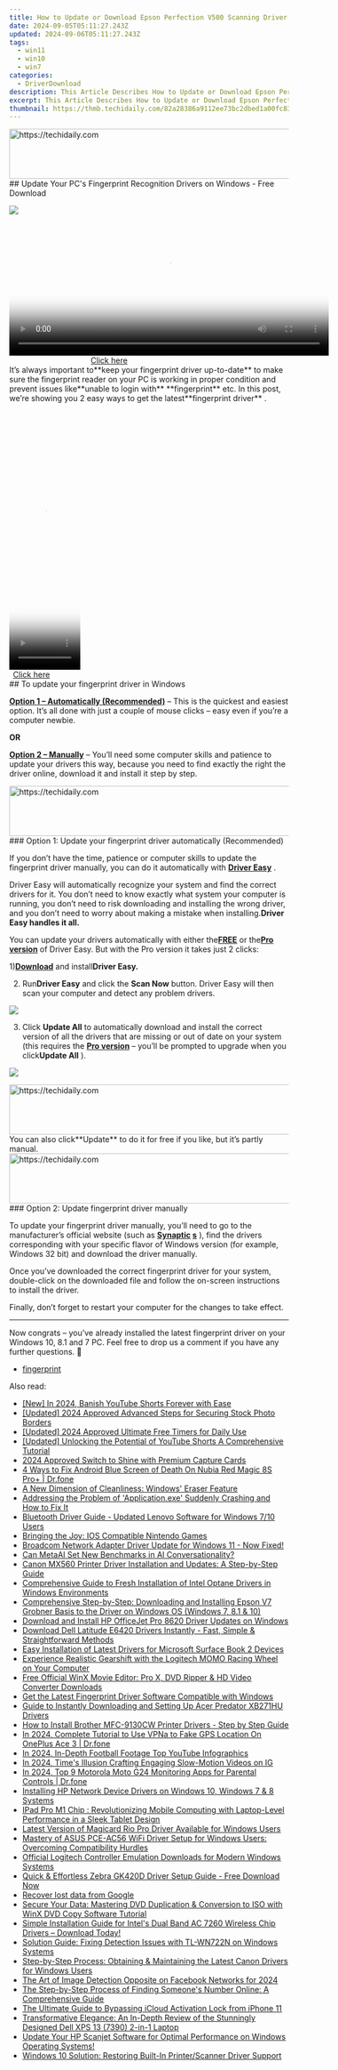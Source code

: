 ```yaml
---
title: How to Update or Download Epson Perfection V500 Scanning Driver
date: 2024-09-05T05:11:27.243Z
updated: 2024-09-06T05:11:27.243Z
tags:
  - win11
  - win10
  - win7
categories:
  - DriverDownload
description: This Article Describes How to Update or Download Epson Perfection V500 Scanning Driver
excerpt: This Article Describes How to Update or Download Epson Perfection V500 Scanning Driver
thumbnail: https://thmb.techidaily.com/82a28386a9112ee73bc2dbed1a00fc83e61f6f26163c69b1bc0d92f7095e097d.JPG
---
```


<!-- affiliate ads begin -->
<a href="https://aligracehair.sjv.io/c/5597632/2047411/19272" target="_top" id="2047411">
  <img src="//a.impactradius-go.com/display-ad/19272-2047411" border="0" alt="https://techidaily.com" width="728" height="90"/>
</a>
<img height="0" width="0" src="https://aligracehair.sjv.io/i/5597632/2047411/19272" style="position:absolute;visibility:hidden;" border="0" />
<!-- affiliate ads end -->
## Update Your PC's Fingerprint Recognition Drivers on Windows - Free Download

![](https://images.drivereasy.com/wp-content/uploads/2019/01/image-50.png)

<!-- affiliate ads begin -->
<span id="1983584">
					<video width="576" height="240" style="cursor:pointer"
           poster="//a.impactradius-go.com/display-clicktoplayimage/1983584.png"
           onclick="if(!this.playClicked){this.play();this.setAttribute('controls',true);this.playClicked=true;}">
	   <source src="//a.impactradius-go.com/display-ad/22993-1983584">
	   <img src="//a.impactradius-go.com/display-clicktoplayimage/1983584.png" style="border: none; height: 100%; width: 100%; object-fit: contain">
	</video>
	<div style="width:360px;text-align:center"><a href="javascript:window.open(decodeURIComponent('https%3A%2F%2Fhomestyler.sjv.io%2Fc%2F5597632%2F1983584%2F22993'), '_blank');void(0);">Click here</a></div>
</span>
<img height="0" width="0" src="https://imp.pxf.io/i/5597632/1983584/22993" style="position:absolute;visibility:hidden;" border="0" />
<!-- affiliate ads end -->
 It’s always important to**keep your fingerprint driver up-to-date** to make sure the fingerprint reader on your PC is working in proper condition and prevent issues like**unable to login with** **fingerprint** etc. In this post, we’re showing you 2 easy ways to get the latest**fingerprint driver** .

<!-- affiliate ads begin -->
<span id="1975555">
					<video width="128" height="480" style="cursor:pointer"
           poster="//a.impactradius-go.com/display-clicktoplayimage/1975555.png"
           onclick="if(!this.playClicked){this.play();this.setAttribute('controls',true);this.playClicked=true;}">
	   <source src="//a.impactradius-go.com/display-ad/22993-1975555">
	   <img src="//a.impactradius-go.com/display-clicktoplayimage/1975555.png" style="border: none; height: 100%; width: 100%; object-fit: contain">
	</video>
	<div style="width:80px;text-align:center"><a href="javascript:window.open(decodeURIComponent('https%3A%2F%2Fhomestyler.sjv.io%2Fc%2F5597632%2F1975555%2F22993'), '_blank');void(0);">Click here</a></div>
</span>
<img height="0" width="0" src="https://imp.pxf.io/i/5597632/1975555/22993" style="position:absolute;visibility:hidden;" border="0" />
<!-- affiliate ads end -->
## To update your fingerprint driver in Windows

**[Option 1 – Automatically (Recommended)](https://www.drivereasy.com/knowledge/fingerprint-driver-download-update-for-windows/#O1)**  – This is the quickest and easiest option. It’s all done with just a couple of mouse clicks – easy even if you’re a computer newbie.

**OR**

[**Option 2 – Manually**](https://tools.techidaily.com/drivereasy/download/) – You’ll need some computer skills and patience to update your drivers this way, because you need to find exactly the right the driver online, download it and install it step by step.

<!-- affiliate ads begin -->
<a href="https://appsumo.8odi.net/c/5597632/2118326/7443" target="_top" id="2118326">
  <img src="//a.impactradius-go.com/display-ad/7443-2118326" border="0" alt="https://techidaily.com" width="728" height="90"/>
</a>
<img height="0" width="0" src="https://appsumo.8odi.net/i/5597632/2118326/7443" style="position:absolute;visibility:hidden;" border="0" />
<!-- affiliate ads end -->
### Option 1: Update your fingerprint driver automatically (Recommended)

 If you don’t have the time, patience or computer skills to update the fingerprint driver manually, you can do it automatically with [**Driver Easy**](https://tools.techidaily.com/drivereasy/download/) .

 Driver Easy will automatically recognize your system and find the correct drivers for it. You don’t need to know exactly what system your computer is running, you don’t need to risk downloading and installing the wrong driver, and you don’t need to worry about making a mistake when installing.**Driver Easy handles it all.**

 You can update your drivers automatically with either the[**FREE**](https://tools.techidaily.com/drivereasy/download/) or the[**Pro version**](https://tools.techidaily.com/drivereasy/download/) of Driver Easy. But with the Pro version it takes just 2 clicks:

 1)[**Download**](https://tools.techidaily.com/drivereasy/download/) and install**Driver Easy.**

 2) Run**Driver Easy** and click the **Scan Now** button. Driver Easy will then scan your computer and detect any problem drivers.  

![](https://images.drivereasy.com/wp-content/uploads/2019/01/image-48.png)

 3) Click **Update All** to automatically download and install the correct version of all the drivers that are missing or out of date on your system (this requires the [**Pro version**](https://tools.techidaily.com/drivereasy/download/) – you’ll be prompted to upgrade when you click**Update All** ).  

![](https://images.drivereasy.com/wp-content/uploads/2019/01/image-49.png)

<!-- affiliate ads begin -->
<a href="https://appsumo.8odi.net/c/5597632/2094480/7443" target="_top" id="2094480">
  <img src="//a.impactradius-go.com/display-ad/7443-2094480" border="0" alt="https://techidaily.com" width="728" height="90"/>
</a>
<img height="0" width="0" src="https://appsumo.8odi.net/i/5597632/2094480/7443" style="position:absolute;visibility:hidden;" border="0" />
<!-- affiliate ads end -->
 You can also click**Update** to do it for free if you like, but it’s partly manual.  
  
<!-- affiliate ads begin -->
<a href="https://appsumo.8odi.net/c/5597632/2137413/7443" target="_top" id="2137413">
  <img src="//a.impactradius-go.com/display-ad/7443-2137413" border="0" alt="https://techidaily.com" width="728" height="90"/>
</a>
<img height="0" width="0" src="https://appsumo.8odi.net/i/5597632/2137413/7443" style="position:absolute;visibility:hidden;" border="0" />
<!-- affiliate ads end -->
### Option 2: Update fingerprint driver manually

 To update your fingerprint driver manually, you’ll need to go to the manufacturer’s official website (such as **[Synaptic](https://www.synaptics.com/) [s](https://www.synaptics.com/)**  ), find the drivers corresponding with your specific flavor of Windows version (for example, Windows 32 bit) and download the driver manually.

 Once you’ve downloaded the correct fingerprint driver for your system, double-click on the downloaded file and follow the on-screen instructions to install the driver.

 Finally, don’t forget to restart your computer for the changes to take effect.

---

 Now congrats – you’ve already installed the latest fingerprint driver on your Windows 10, 8.1 and 7 PC. Feel free to drop us a comment if you have any further questions. 🙂

* [fingerprint](https://tools.techidaily.com/drivereasy/download/)

<ins class="adsbygoogle"
     style="display:block"
     data-ad-format="autorelaxed"
     data-ad-client="ca-pub-7571918770474297"
     data-ad-slot="1223367746"></ins>



<ins class="adsbygoogle"
     style="display:block"
     data-ad-client="ca-pub-7571918770474297"
     data-ad-slot="8358498916"
     data-ad-format="auto"
     data-full-width-responsive="true"></ins>

<span class="atpl-alsoreadstyle">Also read:</span>
<div><ul>
<li><a href="https://facebook-video-footage.techidaily.com/new-in-2024-banish-youtube-shorts-forever-with-ease/"><u>[New] In 2024, Banish YouTube Shorts Forever with Ease</u></a></li>
<li><a href="https://fox-access.techidaily.com/updated-2024-approved-advanced-steps-for-securing-stock-photo-borders/"><u>[Updated] 2024 Approved  Advanced Steps for Securing Stock Photo Borders</u></a></li>
<li><a href="https://fox-blue.techidaily.com/updated-2024-approved-ultimate-free-timers-for-daily-use/"><u>[Updated] 2024 Approved  Ultimate Free Timers for Daily Use</u></a></li>
<li><a href="https://facebook-video-share.techidaily.com/updated-unlocking-the-potential-of-youtube-shorts-a-comprehensive-tutorial/"><u>[Updated] Unlocking the Potential of YouTube Shorts  A Comprehensive Tutorial</u></a></li>
<li><a href="https://screen-video-capture.techidaily.com/2024-approved-switch-to-shine-with-premium-capture-cards/"><u>2024 Approved  Switch to Shine with Premium Capture Cards</u></a></li>
<li><a href="https://howto.techidaily.com/4-ways-to-fix-android-blue-screen-of-death-on-nubia-red-magic-8s-proplus-drfone-by-drfone-fix-android-problems-fix-android-problems/"><u>4 Ways to Fix Android Blue Screen of Death On Nubia Red Magic 8S Pro+ | Dr.fone</u></a></li>
<li><a href="https://win11.techidaily.com/a-new-dimension-of-cleanliness-windows-eraser-feature/"><u>A New Dimension of Cleanliness: Windows' Eraser Feature</u></a></li>
<li><a href="https://win-howtos.techidaily.com/addressing-the-problem-of-applicationexe-suddenly-crashing-and-how-to-fix-it/"><u>Addressing the Problem of 'Application.exe' Suddenly Crashing and How to Fix It</u></a></li>
<li><a href="https://driver-download.techidaily.com/bluetooth-driver-guide-updated-lenovo-software-for-windows-710-users/"><u>Bluetooth Driver Guide - Updated Lenovo Software for Windows 7/10 Users</u></a></li>
<li><a href="https://games-able.techidaily.com/bringing-the-joy-ios-compatible-nintendo-games/"><u>Bringing the Joy: IOS Compatible Nintendo Games</u></a></li>
<li><a href="https://driver-download.techidaily.com/broadcom-network-adapter-driver-update-for-windows-11-now-fixed/"><u>Broadcom Network Adapter Driver Update for Windows 11 - Now Fixed!</u></a></li>
<li><a href="https://facebook.techidaily.com/can-metaai-set-new-benchmarks-in-ai-conversationality/"><u>Can MetaAI Set New Benchmarks in AI Conversationality?</u></a></li>
<li><a href="https://driver-download.techidaily.com/canon-mx560-printer-driver-installation-and-updates-a-step-by-step-guide/"><u>Canon MX560 Printer Driver Installation and Updates: A Step-by-Step Guide</u></a></li>
<li><a href="https://driver-download.techidaily.com/comprehensive-guide-to-fresh-installation-of-intel-optane-drivers-in-windows-environments/"><u>Comprehensive Guide to Fresh Installation of Intel Optane Drivers in Windows Environments</u></a></li>
<li><a href="https://driver-download.techidaily.com/comprehensive-step-by-step-downloading-and-installing-epson-v7-grobner-basis-to-the-driver-on-windows-os-windows-7-81-and-10/"><u>Comprehensive Step-by-Step: Downloading and Installing Epson V7 Grobner Basis to the Driver on Windows OS (Windows 7, 8.1 & 10)</u></a></li>
<li><a href="https://driver-download.techidaily.com/download-and-install-hp-officejet-pro-8620-driver-updates-on-windows/"><u>Download and Install HP OfficeJet Pro 8620 Driver Updates on Windows</u></a></li>
<li><a href="https://driver-download.techidaily.com/1722977683196-download-dell-latitude-e6420-drivers-instantly-fast-simple-and-straightforward-methods/"><u>Download Dell Latitude E6420 Drivers Instantly - Fast, Simple & Straightforward Methods</u></a></li>
<li><a href="https://driver-download.techidaily.com/easy-installation-of-latest-drivers-for-microsoft-surface-book-2-devices/"><u>Easy Installation of Latest Drivers for Microsoft Surface Book 2 Devices</u></a></li>
<li><a href="https://driver-download.techidaily.com/experience-realistic-gearshift-with-the-logitech-momo-racing-wheel-on-your-computer/"><u>Experience Realistic Gearshift with the Logitech MOMO Racing Wheel on Your Computer</u></a></li>
<li><a href="https://some-guidance.techidaily.com/free-official-winx-movie-editor-pro-x-dvd-ripper-and-hd-video-converter-downloads/"><u>Free Official WinX Movie Editor: Pro X, DVD Ripper & HD Video Converter Downloads</u></a></li>
<li><a href="https://driver-download.techidaily.com/get-the-latest-fingerprint-driver-software-compatible-with-windows/"><u>Get the Latest Fingerprint Driver Software Compatible with Windows</u></a></li>
<li><a href="https://driver-download.techidaily.com/guide-to-instantly-downloading-and-setting-up-acer-predator-xb271hu-drivers/"><u>Guide to Instantly Downloading and Setting Up Acer Predator XB271HU Drivers</u></a></li>
<li><a href="https://driver-download.techidaily.com/how-to-install-brother-mfc-9130cw-printer-drivers-step-by-step-guide/"><u>How to Install Brother MFC-9130CW Printer Drivers - Step by Step Guide</u></a></li>
<li><a href="https://review-topics.techidaily.com/in-2024-complete-tutorial-to-use-vpna-to-fake-gps-location-on-oneplus-ace-3-drfone-by-drfone-virtual-android/"><u>In 2024, Complete Tutorial to Use VPNa to Fake GPS Location On OnePlus Ace 3 | Dr.fone</u></a></li>
<li><a href="https://youtube-blog.techidaily.com/24-in-depth-football-footage-top-youtube-infographics/"><u>In 2024, In-Depth Football Footage  Top YouTube Infographics</u></a></li>
<li><a href="https://instagram-video-files.techidaily.com/in-2024-times-illusion-crafting-engaging-slow-motion-videos-on-ig/"><u>In 2024, Time's Illusion  Crafting Engaging Slow-Motion Videos on IG</u></a></li>
<li><a href="https://android-location-track.techidaily.com/in-2024-top-9-motorola-moto-g24-monitoring-apps-for-parental-controls-drfone-by-drfone-virtual-android/"><u>In 2024, Top 9 Motorola Moto G24 Monitoring Apps for Parental Controls | Dr.fone</u></a></li>
<li><a href="https://driver-download.techidaily.com/installing-hp-network-device-drivers-on-windows-10-windows-7-and-8-systems/"><u>Installing HP Network Device Drivers on Windows 10, Windows 7 & 8 Systems</u></a></li>
<li><a href="https://driver-download.techidaily.com/ipad-pro-m1-chip-revolutionizing-mobile-computing-with-laptop-level-performance-in-a-sleek-tablet-design/"><u>IPad Pro M1 Chip : Revolutionizing Mobile Computing with Laptop-Level Performance in a Sleek Tablet Design</u></a></li>
<li><a href="https://driver-download.techidaily.com/latest-version-of-magicard-rio-pro-driver-available-for-windows-users/"><u>Latest Version of Magicard Rio Pro Driver Available for Windows Users</u></a></li>
<li><a href="https://driver-download.techidaily.com/mastery-of-asus-pce-ac56-wifi-driver-setup-for-windows-users-overcoming-compatibility-hurdles/"><u>Mastery of ASUS PCE-AC56 WiFi Driver Setup for Windows Users: Overcoming Compatibility Hurdles</u></a></li>
<li><a href="https://driver-download.techidaily.com/official-logitech-controller-emulation-downloads-for-modern-windows-systems/"><u>Official Logitech Controller Emulation Downloads for Modern Windows Systems</u></a></li>
<li><a href="https://driver-download.techidaily.com/quick-and-effortless-zebra-gk420d-driver-setup-guide-free-download-now/"><u>Quick & Effortless Zebra GK420D Driver Setup Guide - Free Download Now</u></a></li>
<li><a href="https://review-topics.techidaily.com/recover-lost-data-from-google-by-fonelab-android-recover-data/"><u>Recover lost data from Google</u></a></li>
<li><a href="https://some-approaches.techidaily.com/secure-your-data-mastering-dvd-duplication-and-conversion-to-iso-with-winx-dvd-copy-software-tutorial/"><u>Secure Your Data: Mastering DVD Duplication & Conversion to ISO with WinX DVD Copy Software Tutorial</u></a></li>
<li><a href="https://driver-download.techidaily.com/simple-installation-guide-for-intels-dual-band-ac-7260-wireless-chip-drivers-download-today/"><u>Simple Installation Guide for Intel's Dual Band AC 7260 Wireless Chip Drivers – Download Today!</u></a></li>
<li><a href="https://driver-download.techidaily.com/solution-guide-fixing-detection-issues-with-tl-wn722n-on-windows-systems/"><u>Solution Guide: Fixing Detection Issues with TL-WN722N on Windows Systems</u></a></li>
<li><a href="https://driver-download.techidaily.com/step-by-step-process-obtaining-and-maintaining-the-latest-canon-drivers-for-windows-users/"><u>Step-by-Step Process: Obtaining & Maintaining the Latest Canon Drivers for Windows Users</u></a></li>
<li><a href="https://facebook-clips.techidaily.com/the-art-of-image-detection-opposite-on-facebook-networks-for-2024/"><u>The Art of Image Detection Opposite on Facebook Networks for 2024</u></a></li>
<li><a href="https://techtrends.techidaily.com/the-step-by-step-process-of-finding-someones-number-online-a-comprehensive-guide/"><u>The Step-by-Step Process of Finding Someone's Number Online: A Comprehensive Guide</u></a></li>
<li><a href="https://activate-lock.techidaily.com/the-ultimate-guide-to-bypassing-icloud-activation-lock-from-iphone-11-by-drfone-ios/"><u>The Ultimate Guide to Bypassing iCloud Activation Lock from iPhone 11</u></a></li>
<li><a href="https://buynow-help.techidaily.com/transformative-elegance-an-in-depth-review-of-the-stunningly-designed-dell-xps-13-7390-2-in-1-laptop/"><u>Transformative Elegance: An In-Depth Review of the Stunningly Designed Dell XPS 13 (7390) 2-in-1 Laptop</u></a></li>
<li><a href="https://driver-download.techidaily.com/update-your-hp-scanjet-software-for-optimal-performance-on-windows-operating-systems/"><u>Update Your HP Scanjet Software for Optimal Performance on Windows Operating Systems!</u></a></li>
<li><a href="https://driver-download.techidaily.com/windows-10-solution-restoring-built-in-printerscanner-driver-support/"><u>Windows 10 Solution: Restoring Built-In Printer/Scanner Driver Support</u></a></li>
</ul></div>
